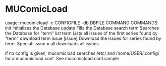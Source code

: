 MUComicLoad
==========


usage:
	mucomicload -c CONFIGFILE -db DBFILE COMMAND
		COMMANDS:
			init							Initializes the Database
			update							Fills the Database
			search term						Searches the Database for "term"
			list term						Lists all issues of the first series found by "term"
			download term issue [issue]		Download the issues for series found by term.
											Special: issue = all downloads all issues

if no config is given, mucomicload searches /etc/ and /home/USER/.config/ for a mucomicload.conf.
See mucomicload.conf.sample
